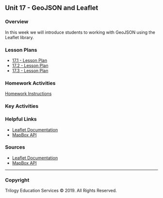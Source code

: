 ## Unit 17 - GeoJSON and Leaflet

### Overview

In this week we will introduce students to working with GeoJSON using the Leaflet library.

### Lesson Plans

* [17.1 - Lesson Plan](1/LessonPlan.md)
* [17.2 - Lesson Plan](2/LessonPlan.md)
* [17.3 - Lesson Plan](3/LessonPlan.md)

### Homework Activities

[Homework Instructions](../../02-Homework/17-Mapping-Web/Instructions/README.md)

### Key Activities

### Helpful Links

* [Leaflet Documentation](http://leafletjs.com/)
* [MapBox API](https://www.mapbox.com/)

### Sources

* [Leaflet Documentation](http://leafletjs.com/)
* [MapBox API](https://www.mapbox.com/)

- - -

### Copyright

Trilogy Education Services © 2019. All Rights Reserved.
